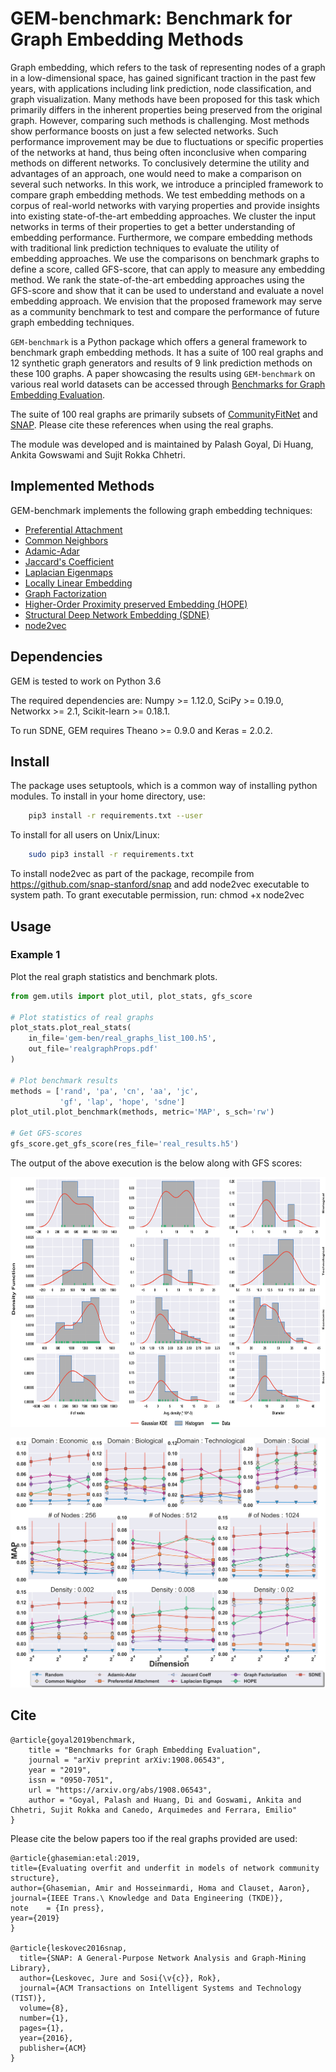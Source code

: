 # GEM-benchmark: Benchmark for Graph Embedding Methods
Graph embedding, which refers to the task of representing nodes of a graph in a low-dimensional space, has gained significant traction in the past few years, with applications including link prediction, node classification, and graph visualization. Many methods have been proposed for this task which primarily differs in the inherent properties being preserved from the original graph. However, comparing such methods is challenging. Most methods show performance boosts on just a few selected networks. Such performance improvement may be due to fluctuations or specific properties of the networks at hand, thus being often inconclusive when comparing methods on different networks. To conclusively determine the utility and advantages of an approach, one would need to make a comparison on several such networks. In this work, we introduce a principled framework to compare graph embedding methods. We test embedding methods on a corpus of real-world networks with varying properties and provide insights into existing state-of-the-art embedding approaches. We cluster the input networks in terms of their properties to get a better understanding of embedding performance. Furthermore, we compare embedding methods with traditional link prediction techniques to evaluate the utility of embedding approaches. We use the comparisons on benchmark graphs to define a score, called GFS-score, that can apply to measure any embedding method. We rank the state-of-the-art embedding approaches using the GFS-score and show that it can be used to understand and evaluate a novel embedding approach. We envision that the proposed framework may serve as a community benchmark to test and compare the performance of future graph embedding techniques.

``GEM-benchmark`` is a Python package which offers a general framework to benchmark graph embedding methods. It has a suite of 100 real graphs and 12 synthetic graph generators and results of 9 link prediction methods on these 100 graphs. A paper showcasing the results using ``GEM-benchmark`` on various real world datasets can be accessed through [Benchmarks for Graph Embedding Evaluation](https://arxiv.org/abs/1908.06543).

The suite of 100 real graphs are primarily subsets of [CommunityFitNet](https://github.com/Aghasemian/CommunityFitNet) and [SNAP](http://snap.stanford.edu/). Please cite these references when using the real graphs.

The module was developed and is maintained by Palash Goyal, Di Huang, Ankita Gowswami and Sujit Rokka Chhetri.

## Implemented Methods
GEM-benchmark implements the following graph embedding techniques:
* [Preferential Attachment](https://science.sciencemag.org/content/286/5439/509)
* [Common Neighbors](https://arxiv.org/pdf/cond-mat/0104209)
* [Adamic-Adar](social.cs.uiuc.edu/class/cs591kgk/friendsadamic.pdf)
* [Jaccard's Coefficient](https://ci.nii.ac.jp/naid/10020758887/)
* [Laplacian Eigenmaps](http://yeolab.weebly.com/uploads/2/5/5/0/25509700/belkin_laplacian_2003.pdf)
* [Locally Linear Embedding](http://www.robots.ox.ac.uk/~az/lectures/ml/lle.pdf)
* [Graph Factorization](https://static.googleusercontent.com/media/research.google.com/en//pubs/archive/40839.pdf)
* [Higher-Order Proximity preserved Embedding (HOPE)](http://www.kdd.org/kdd2016/papers/files/rfp0184-ouA.pdf)
* [Structural Deep Network Embedding (SDNE)](http://www.kdd.org/kdd2016/papers/files/rfp0191-wangAemb.pdf)
* [node2vec](http://www.kdd.org/kdd2016/papers/files/rfp0218-groverA.pdf)

## Dependencies
GEM is tested to work on Python 3.6

The required dependencies are: Numpy >= 1.12.0, SciPy >= 0.19.0, Networkx >= 2.1, Scikit-learn >= 0.18.1.

To run SDNE, GEM requires Theano >= 0.9.0 and Keras = 2.0.2.

## Install
The package uses setuptools, which is a common way of installing python modules. To install in your home directory, use:
```bash
    pip3 install -r requirements.txt --user
```

To install for all users on Unix/Linux:
```bash 
    sudo pip3 install -r requirements.txt
```

To install node2vec as part of the package, recompile from https://github.com/snap-stanford/snap and add node2vec executable to system path.
To grant executable permission, run: chmod +x node2vec

## Usage
### Example 1
Plot the real graph statistics and benchmark plots.

```python
from gem.utils import plot_util, plot_stats, gfs_score

# Plot statistics of real graphs
plot_stats.plot_real_stats(
	in_file='gem-ben/real_graphs_list_100.h5',
	out_file='realgraphProps.pdf'
)

# Plot benchmark results
methods = ['rand', 'pa', 'cn', 'aa', 'jc',
           'gf', 'lap', 'hope', 'sdne']
plot_util.plot_benchmark(methods, metric='MAP', s_sch='rw')

# Get GFS-scores
gfs_score.get_gfs_score(res_file='real_results.h5')
```

The output of the above execution is the below along with GFS scores:
<p align="center">
  <img width="520" height="400" src="images/realGraphProps.PNG">
</p>
<p align="center">
  <img width="520" height="400" src="images/benchmark_real_MAP.PNG">
</p>



## Cite
    @article{goyal2019benchmark,
        title = "Benchmarks for Graph Embedding Evaluation",
        journal = "arXiv preprint arXiv:1908.06543",
        year = "2019",
        issn = "0950-7051",
        url = "https://arxiv.org/abs/1908.06543",
        author = "Goyal, Palash and Huang, Di and Goswami, Ankita and Chhetri, Sujit Rokka and Canedo, Arquimedes and Ferrara, Emilio"
    }
    
Please cite the below papers too if the real graphs provided are used:
    
    @article{ghasemian:etal:2019,
  	title={Evaluating overfit and underfit in models of network community structure},
  	author={Ghasemian, Amir and Hosseinmardi, Homa and Clauset, Aaron},
  	journal={IEEE Trans.\ Knowledge and Data Engineering (TKDE)},
  	note    = {In press},
  	year={2019}
    }
    
    @article{leskovec2016snap,
	  title={SNAP: A General-Purpose Network Analysis and Graph-Mining Library},
	  author={Leskovec, Jure and Sosi{\v{c}}, Rok},
	  journal={ACM Transactions on Intelligent Systems and Technology (TIST)},
	  volume={8},
	  number={1},
	  pages={1},
	  year={2016},
	  publisher={ACM}
    }

